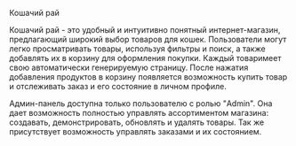 Кошачий рай

Кошачий рай - это удобный и интуитивно понятный интернет-магазин, предлагающий широкий выбор товаров для кошек. Пользователи могут легко просматривать товары, используя фильтры и поиск, а также добавлять их в корзину для оформления покупки. Каждый товаримеет свою автоматически генерируемую страницу. После нажатия добавления продуктов в корзину появляется возможность купить товар и отслеживать заказ и его состояние в личном профиле. 

Админ-панель доступна только пользователю с ролью "Admin". Она дает возможность полностью управлять ассортиментом магазина: создавать, демонстрировать, обновлять и удалять товары. Так же присутствует возможность управлять заказами и их состоянием.
